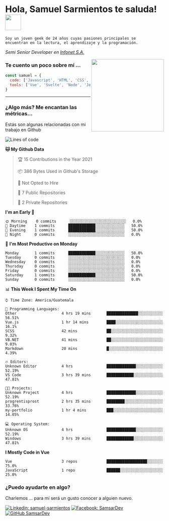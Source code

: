 <h1>Hola, Samuel Sarmientos te saluda! <img src="https://media.giphy.com/media/ZEOAnq3ockGojO0E7n/giphy.gif" width="50"></h1>
<code>Soy un joven geek de 24 años cuyas pasiones principales se
encuentran en la lectura, el aprendizaje y la programación.</code>
<br>
<p><em>Semi Senior Developer en <a href="https://www.progrentis.com/">Infonet S.A.</a>
</em></p>
<img align='right' src="https://media.giphy.com/media/du3J3cXyzhj75IOgvA/giphy.gif" width="230">

### Te cuento un poco sobre mí ...

```javascript
const samuel = {
  code: ['Javascript', 'HTML', 'CSS', 'SASS', 'Python', 'C#'],
  tools: ['Vue', 'Svelte', 'Node', 'Jest', 'Strapi']
}
```
---

### ¿Algo más? Me encantan las métricas...
Estás son algunas relacionadas con mi trabajo en Github

<!--START_SECTION:waka-->
![Lines of code](https://img.shields.io/badge/From%20Hello%20World%20I%27ve%20Written-273%20lines%20of%20code-blue)

**🐱 My Github Data** 

> 🏆 15 Contributions in the Year 2021
 > 
> 📦 386 Bytes Used in Github's Storage 
 > 
> 🚫 Not Opted to Hire
 > 
> 📜 7 Public Repositories 
 > 
> 🔑 2 Private Repositories  
 > 
**I'm an Early 🐤** 

```text
🌞 Morning    0 commits      ░░░░░░░░░░░░░░░░░░░░░░░░░   0.0% 
🌆 Daytime    1 commits      ████████████░░░░░░░░░░░░░   50.0% 
🌃 Evening    1 commits      ████████████░░░░░░░░░░░░░   50.0% 
🌙 Night      0 commits      ░░░░░░░░░░░░░░░░░░░░░░░░░   0.0%

```
📅 **I'm Most Productive on Monday** 

```text
Monday       1 commits      ████████████░░░░░░░░░░░░░   50.0% 
Tuesday      0 commits      ░░░░░░░░░░░░░░░░░░░░░░░░░   0.0% 
Wednesday    0 commits      ░░░░░░░░░░░░░░░░░░░░░░░░░   0.0% 
Thursday     0 commits      ░░░░░░░░░░░░░░░░░░░░░░░░░   0.0% 
Friday       0 commits      ░░░░░░░░░░░░░░░░░░░░░░░░░   0.0% 
Saturday     1 commits      ████████████░░░░░░░░░░░░░   50.0% 
Sunday       0 commits      ░░░░░░░░░░░░░░░░░░░░░░░░░   0.0%

```


📊 **This Week I Spent My Time On** 

```text
⌚︎ Time Zone: America/Guatemala

💬 Programming Languages: 
Other                    4 hrs 19 mins       ██████████████░░░░░░░░░░░   56.51% 
Vue.js                   1 hr 14 mins        ████░░░░░░░░░░░░░░░░░░░░░   16.1% 
SCSS                     42 mins             ██░░░░░░░░░░░░░░░░░░░░░░░   9.32% 
VB.NET                   41 mins             ██░░░░░░░░░░░░░░░░░░░░░░░   9.03% 
Markdown                 20 mins             █░░░░░░░░░░░░░░░░░░░░░░░░   4.39%

🔥 Editors: 
Unknown Editor           4 hrs               █████████████░░░░░░░░░░░░   52.19% 
VS Code                  3 hrs 39 mins       ████████████░░░░░░░░░░░░░   47.81%

🐱‍💻 Projects: 
Unknown Project          4 hrs               █████████████░░░░░░░░░░░░   52.19% 
progrentisprost          2 hrs 35 mins       ████████░░░░░░░░░░░░░░░░░   33.76% 
my-portfolio             1 hr 4 mins         ███░░░░░░░░░░░░░░░░░░░░░░   14.05%

💻 Operating System: 
Unknown OS               4 hrs               █████████████░░░░░░░░░░░░   52.19% 
Windows                  3 hrs 39 mins       ████████████░░░░░░░░░░░░░   47.81%

```

**I Mostly Code in Vue** 

```text
Vue                      3 repos             ██████████████████░░░░░░░   75.0% 
JavaScript               1 repo              ██████░░░░░░░░░░░░░░░░░░░   25.0%

```



<!--END_SECTION:waka-->

### ¿Puedo ayudarte en algo?
Charlemos ... para mí será un gusto conocer a alguien nuevo.

[![Linkedin: samuel-sarmientos](https://img.shields.io/badge/-Samuel%20Sarmientos-blue?style=flat-square&logo=Linkedin&logoColor=white)](https://www.linkedin.com/in/samuel-sarmientos)
[![Facebook: SamsarDev](https://img.shields.io/badge/-SamsarDev-white?style=flat-square&logo=Facebook)](https://www.facebook.com/Samsar.Dev)
[![GitHub SamsarDev](https://img.shields.io/github/followers/SamsarDev?label=follow&style=social)](https://github.com/SamsarDev)
